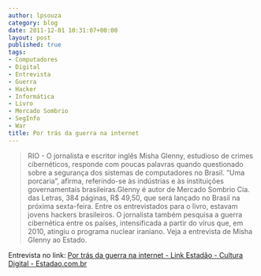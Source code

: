 ```yaml
---
author: lpsouza
category: blog
date: 2011-12-01 10:31:07+00:00
layout: post
published: true
tags:
- Computadores
- Digital
- Entrevista
- Guerra
- Hacker
- Informática
- Livro
- Mercado Sombrio
- SegInfo
- War
title: Por trás da guerra na internet
---
```


> RIO - O jornalista e escritor inglês Misha Glenny, estudioso de crimes cibernéticos, responde com poucas palavras quando questionado sobre a segurança dos sistemas de computadores no Brasil. “Uma porcaria”, afirma, referindo-se às indústrias e às instituições governamentais brasileiras.Glenny é autor de Mercado Sombrio Cia. das Letras, 384 páginas, R$ 49,50, que será lançado no Brasil na próxima sexta-feira. Entre os entrevistados para o livro, estavam jovens hackers brasileiros. O jornalista também pesquisa a guerra cibernética entre os países, intensificada a partir do vírus que, em 2010, atingiu o programa nuclear iraniano. Veja a entrevista de Misha Glenny ao Estado.

Entrevista no link: [Por trás da guerra na internet - Link Estadão - Cultura Digital - Estadao.com.br](http://blogs.estadao.com.br/link/a-arte-da-guerra-da-internet/)